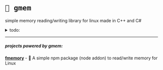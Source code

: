# `🧠 gmem`
simple memory reading/writing library for linux made in C++ and C#

<details>
<summary>todo:</summary>
  
-   ~~c# version (will be stored in another branch)~~ ✅ (Check [here](https://github.com/otvv/gmem/pull/1))
-   move c++ version to another branch

</details>

***

##### projects powered by gmem:

[**fmemory**](https://github.com/otvv/fmemory) - :floppy_disk: A simple npm package (node addon) to read/write memory for Linux
